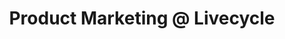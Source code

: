---
draft: false
name: "Zevi Reinitz"
title: "Product Marketing @ Livecycle"
quote: "Delivered more value than almost any other Slack community I've been a part of."
avatar: {
    src: "https://media.licdn.com/dms/image/D4D03AQHmKH1B7Rhm7w/profile-displayphoto-shrink_800_800/0/1685280813585?e=1692835200&v=beta&t=8ljL9Q8_DMrALDg2Pe3Qmyr6WgUamgZ0u1hjUMkvRqk",
    alt: "Zevi"
}
publishDate: "2022-11-09 15:39"
---